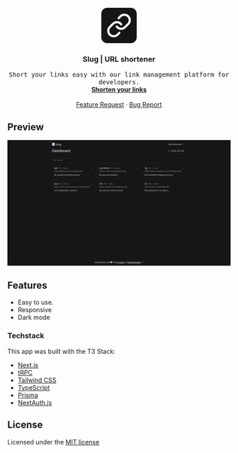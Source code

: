 <p align='center'>
  <a href='https://github.com/codingcodax/slug'>
    <img src='./.github/assets/logo.png' width='80' height='80' />
  </a>

  <h3 align='center'>Slug | URL shortener</h3>

  <p align='center'>
    <samp>Short your links easy with our link management platform for developers.</samp>
    <br />
    <a href='https://slug.codingcodax.dev/' rel='noopener noreferrer' target='_blank'><strong>Shorten your links</strong></a>
    <br />
    <br />
    <a href='https://github.com/codingcodax/slug/issues/'>Feature Request</a>
    ·
    <a href='https://github.com/codingcodax/slug/issues/'>Bug Report</a>
  </p>
</p>

## Preview
![slug website preview](./.github/assets/slug-preview.png)

## Features

- Easy to use.
- Responsive
- Dark mode

### Techstack

This app was built with the T3 Stack:
- [Next.js](https://nextjs.org)
- [tRPC](https://trpc.io)
- [Tailwind CSS](https://tailwindcss.com)
- [TypeScript](https://typescriptlang.org)
- [Prisma](https://prisma.io)
- [NextAuth.js](https://next-auth.js.org)


## License

Licensed under the [MIT license](./LICENSE.md)
